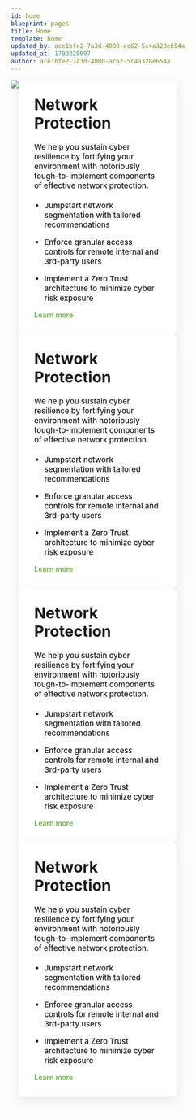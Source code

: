 ```yaml
---
id: home
blueprint: pages
title: Home
template: home
updated_by: ace1bfe2-7a3d-4000-ac62-5c4a328e654a
updated_at: 1709228997
author: ace1bfe2-7a3d-4000-ac62-5c4a328e654a
---
```

<link rel="stylesheet" href="https://cdnjs.cloudflare.com/ajax/libs/OwlCarousel2/2.3.4/assets/owl.carousel.min.css" integrity="sha512-tS3S5qG0BlhnQROyJXvNjeEM4UpMXHrQfTGmbQ1gKmelCxlSEBUaxhRBj/EFTzpbP4RVSrpEikbmdJobCvhE3g==" crossorigin="anonymous" referrerpolicy="no-referrer" />
<style>
  .mt-4 bg-white p-8 shadow-xl rounded-xl max-w-xl prose {
  min-width:1200px !important
  }
  .owl-nav {
    display: flex;
    justify-content: flex-end;
    margin: 20px 30px;
    gap: 20px;
	}
  button.owl-prev, button.owl-next{
      width: 30px !important;
    height: 30px !important;
    background: #f5f5f5 !important;
  }
   .custom-flex {
    display: flex;
    height: 500px;
    border-radius: 10px;
   }
   .custom-flex .image {
    height: 500px;
    max-width: 50%;
    flex: 0 0 50%;
   }
   .custom-flex .image img {
    width: 100%;
    height: 100%;
    object-fit: cover;
    border-top-left-radius: 10px;
    border-bottom-left-radius: 10px;
   }
   .custom-flex .owl-main-wrapper {
    max-width: 50%;
    flex: 0 0 50%;
   }
    .custom-element-white {
        border-top-right-radius: 10px;
        border-bottom-right-radius: 10px;
        background-color: white;
        padding: 30px;
        max-width: 500px;
        width: 100%;
        box-shadow: rgba(149, 157, 165, 0.2) 0px 8px 24px;
    }
    .custom-element-white .title {
        font-size: 30px;
        margin-bottom: 20px;
        font-weight: bold;
    }
    .custom-element-white .text {
        font-size: 15px;
        margin-bottom: 20px;
        line-height: normal;
        font-weight: 500;
    }
    .custom-element-white ul {
        padding-left: 20px;
    }
    .custom-element-white ul li{
        font-size: 15px;
        margin-bottom: 15px;
        font-weight: 500;
    }
    .custom-element-white .seemore {
       color: #68b643;
       text-decoration: none;
       font-weight: 600;
       margin-bottom: 16px;
    }
  .custom-flex{
  display:flex;
  }
    </style>
    <div class="custom-flex">
    <div class="img">
    <img src='http://127.0.0.1:8000/assets/assessment-image.png'> </div>
 <div class="owl-main-wrapper">
        <div class="owl-carousel owl-theme">
            <div class="item custom-element-white">
                <div class="title">
                    Network Protection
                </div>
                <div class="text">
                    We help you sustain cyber resilience by fortifying your environment with notoriously tough-to-implement components of effective network protection.
                </div>
                <ul>
                    <li>
                        Jumpstart network segmentation with tailored recommendations
                    </li>
                    <li>
                        Enforce granular access controls for remote internal and 3rd-party users
                    </li>
                    <li>
                        Implement a Zero Trust architecture to minimize cyber risk exposure
                    </li>
                </ul>
                 <div>
                    <a href="" class="seemore">Learn more</a>
                 </div>
            </div>
            <div class="item custom-element-white">
                <div class="title">
                    Network Protection
                </div>
                <div class="text">
                    We help you sustain cyber resilience by fortifying your environment with notoriously tough-to-implement components of effective network protection.
                </div>
                <ul>
                    <li>
                        Jumpstart network segmentation with tailored recommendations
                    </li>
                    <li>
                        Enforce granular access controls for remote internal and 3rd-party users
                    </li>
                    <li>
                        Implement a Zero Trust architecture to minimize cyber risk exposure
                    </li>
                </ul>
                 <div>
                    <a href="" class="seemore">Learn more</a>
                 </div>
            </div>
            <div class="item custom-element-white">
                <div class="title">
                    Network Protection
                </div>
                <div class="text">
                    We help you sustain cyber resilience by fortifying your environment with notoriously tough-to-implement components of effective network protection.
                </div>
                <ul>
                    <li>
                        Jumpstart network segmentation with tailored recommendations
                    </li>
                    <li>
                        Enforce granular access controls for remote internal and 3rd-party users
                    </li>
                    <li>
                        Implement a Zero Trust architecture to minimize cyber risk exposure
                    </li>
                </ul>
                 <div>
                    <a href="" class="seemore">Learn more</a>
                 </div>
            </div>
            <div class="item custom-element-white">
                <div class="title">
                    Network Protection
                </div>
                <div class="text">
                    We help you sustain cyber resilience by fortifying your environment with notoriously tough-to-implement components of effective network protection.
                </div>
                <ul>
                    <li>
                        Jumpstart network segmentation with tailored recommendations
                    </li>
                    <li>
                        Enforce granular access controls for remote internal and 3rd-party users
                    </li>
                    <li>
                        Implement a Zero Trust architecture to minimize cyber risk exposure
                    </li>
                </ul>
                 <div>
                    <a href="" class="seemore">Learn more</a>
                 </div>
            </div>
        </div>
    </div>
  </div>
<script src="https://code.jquery.com/jquery-3.7.1.min.js"></script>
<script src="https://cdnjs.cloudflare.com/ajax/libs/OwlCarousel2/2.3.4/owl.carousel.min.js"></script>
<script>
$(document).ready(function (){
$('.owl-carousel').owlCarousel({
loop:true,
margin:10,
nav:true,
responsive: {
0: {
items:1
},
600: {
items:1
},
1000: {
items:1
}
}
});
})
</script>
